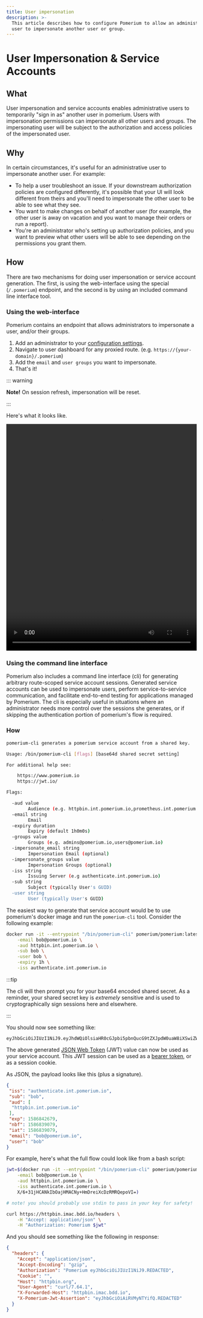 ```yaml
---
title: User impersonation
description: >-
  This article describes how to configure Pomerium to allow an administrative
  user to impersonate another user or group.
---
```


# User Impersonation & Service Accounts

## What

User impersonation and service accounts enables administrative users to temporarily "sign in as" another user in pomerium. Users with impersonation permissions can impersonate all other users and groups. The impersonating user will be subject to the authorization and access policies of the impersonated user.

## Why

In certain circumstances, it's useful for an administrative user to impersonate another user. For example:

- To help a user troubleshoot an issue. If your downstream authorization policies are configured differently, it's possible that your UI will look different from theirs and you'll need to impersonate the other user to be able to see what they see.
- You want to make changes on behalf of another user (for example, the other user is away on vacation and you want to manage their orders or run a report).
- You're an administrator who's setting up authorization policies, and you want to preview what other users will be able to see depending on the permissions you grant them.

## How

There are two mechanisms for doing user impersonation or service account generation. The first, is using the web-interface using the special (`/.pomerium`) endpoint, and the second is by using an included command line interface tool.

### Using the web-interface

Pomerium contains an endpoint that allows administrators to impersonate a user, and/or their groups.

1. Add an administrator to your [configuration settings].
2. Navigate to user dashboard for any proxied route. (e.g. `https://{your-domain}/.pomerium`)
3. Add the `email` and `user groups` you want to impersonate.
4. That's it!

::: warning

**Note!** On session refresh, impersonation will be reset.

:::

Here's what it looks like.

<video width="100%" height="600" controls=""><source src="./img/pomerium-user-impersonation.mp4" type="video/mp4">
Your browser does not support the video tag.
</video>

### Using the command line interface

Pomerium also includes a command line interface (cli) for generating arbitrary route-scoped service account sessions. Generated service accounts can be used to impersonate users, perform service-to-service communication, and facilitate end-to-end testing for applications managed by Pomerium. The cli is especially useful in situations where an administrator needs more control over the sessions she generates, or if skipping the authentication portion of pomerium's flow is required.

### How

```bash
pomerium-cli generates a pomerium service account from a shared key.

Usage: /bin/pomerium-cli [flags] [base64d shared secret setting]

For additional help see:

    https://www.pomerium.io
    https://jwt.io/

Flags:

  -aud value
        Audience (e.g. httpbin.int.pomerium.io,prometheus.int.pomerium.io)
  -email string
        Email
  -expiry duration
        Expiry (default 1h0m0s)
  -groups value
        Groups (e.g. admins@pomerium.io,users@pomerium.io)
  -impersonate_email string
        Impersonation Email (optional)
  -impersonate_groups value
        Impersonation Groups (optional)
  -iss string
        Issuing Server (e.g authenticate.int.pomerium.io)
  -sub string
        Subject (typically User's GUID)
  -user string
        User (typically User's GUID)
```

The easiest way to generate that service account would be to use pomerium's docker image and run the `pomerium-cli` tool. Consider the following example:

```bash
docker run -it --entrypoint "/bin/pomerium-cli" pomerium/pomerium:latest \
    -email bob@pomerium.io \
    -aud httpbin.int.pomerium.io \
    -sub bob \
    -user bob \
    -expiry 1h \
    -iss authenticate.int.pomerium.io
```

:::tip

The cli will then prompt you for your base64 encoded shared secret. As a reminder, your shared secret key is _extremely_ sensitive and is used to cryptographically sign sessions here and elsewhere.

:::

You should now see something like:

```jwt
eyJhbGciOiJIUzI1NiJ9.eyJhdWQiOlsiaHR0cGJpbi5pbnQucG9tZXJpdW0uaW8iXSwiZW1haWwiOiJib2JAcG9tZXJpdW0uaW8iLCJleHAiOjE1ODY4NDI2NzksImlhdCI6MTU4NjgzOTA3OSwiaXNzIjoiYXV0aGVudGljYXRlLmludC5wb21lcml1bS5pbyIsIm5iZiI6MTU4NjgzOTA3OSwic3ViIjoiYm9iIiwidXNlciI6ImJvYiJ9.Z4LjZoap24YkWpX8QAhZzexSVKF4982Oma4GTHbdk4k
```

The above generated [JSON Web Token](https://jwt.io/) (JWT) value can now be used as your service account. This JWT session can be used as a [bearer token](https://developer.mozilla.org/en-US/docs/Web/HTTP/Headers/Authorization), or as a session cookie.

As JSON, the payload looks like this (plus a signature).

```json
{
 "iss": "authenticate.int.pomerium.io",
 "sub": "bob",
 "aud": [
  "httpbin.int.pomerium.io"
 ],
 "exp": 1586842679,
 "nbf": 1586839079,
 "iat": 1586839079,
 "email": "bob@pomerium.io",
 "user": "bob"
}
```

For example, here's what the full flow could look like from a bash script:

```bash
jwt=$(docker run -it --entrypoint "/bin/pomerium-cli" pomerium/pomerium:latest \
    -email bob@pomerium.io \
    -aud httpbin.int.pomerium.io \
    -iss authenticate.int.pomerium.io \
    X/6+31jHCANkIbOajHMACNy+HmDreiXcDzRMRQepoVI=)

# note! you should probably use stdin to pass in your key for safety!

curl https://httpbin.imac.bdd.io/headers \
    -H "Accept: application/json" \
    -H "Authorization: Pomerium $jwt"
```

And you should see something like the following in response:

```json
{
  "headers": {
    "Accept": "application/json",
    "Accept-Encoding": "gzip",
    "Authorization": "Pomerium eyJhbGciOiJIUzI1NiJ9.REDACTED",
    "Cookie": "",
    "Host": "httpbin.org",
    "User-Agent": "curl/7.64.1",
    "X-Forwarded-Host": "httpbin.imac.bdd.io",
    "X-Pomerium-Jwt-Assertion": "eyJhbGciOiAiRVMyNTYifQ.REDACTED"
  }
}
```

[configuration settings]: ../../configuration/readme.md#administrators
